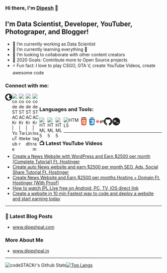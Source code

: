 
### Hi there, I'm [Dipesh][website1] 👋

## I'm  Data Scientist, Developer, YouTuber, Photograper, and Blogger!
- 🔭 I’m currently working as Data Scientist
- 🌱 I’m currently learning everything 🤣
- 👯 I’m looking to collaborate with other content creators
- 🥅 2020 Goals: Contribute more to Open Source projects
- ⚡ Fun fact: I love to play CSGO, GTA V, create YouTube Videos, create awesome code

### Connect with me:

[<img align="left" alt="codeSTACKr.com" width="22px" src="https://raw.githubusercontent.com/iconic/open-iconic/master/svg/globe.svg" />][website2]
[<img align="left" alt="codeSTACKr | YouTube" width="22px" src="https://cdn.jsdelivr.net/npm/simple-icons@v3/icons/youtube.svg" />][youtube]
[<img align="left" alt="codeSTACKr | Twitter" width="22px" src="https://cdn.jsdelivr.net/npm/simple-icons@v3/icons/twitter.svg" />][twitter]
[<img align="left" alt="codeSTACKr | LinkedIn" width="22px" src="https://cdn.jsdelivr.net/npm/simple-icons@v3/icons/linkedin.svg" />][linkedin]
[<img align="left" alt="codeSTACKr | Instagram" width="22px" src="https://cdn.jsdelivr.net/npm/simple-icons@v3/icons/instagram.svg" />][instagram]

<br />

### Languages and Tools:

<img align="left" alt="HTML5" width="26px" src="https://seeklogo.com/images/P/python-logo-C50EED1930-seeklogo.com.png" />

<img align="left" alt="HTML5" width="26px" src="https://yt3.ggpht.com/a/AATXAJx8LkHvX8Lm2xFI3cM7Y6DaBrfEvGTkwyGM_pvG-Q=s900-c-k-c0xffffffff-no-rj-mo" />

<img align="left" alt="HTML5" width="26px" src="https://img.stackshare.io/service/5601/keras.png" />


<img align="left" alt="HTML5" width="52px" src="https://static.djangoproject.com/img/logos/django-logo-positive.png" />



<img align="left" alt="HTML5" width="26px" src="https://raw.githubusercontent.com/github/explore/80688e429a7d4ef2fca1e82350fe8e3517d3494d/topics/html/html.png" />

<img align="left" alt="CSS3" width="26px" src="https://raw.githubusercontent.com/github/explore/80688e429a7d4ef2fca1e82350fe8e3517d3494d/topics/css/css.png" />

<img align="left" alt="Git" width="26px" src="https://raw.githubusercontent.com/github/explore/80688e429a7d4ef2fca1e82350fe8e3517d3494d/topics/git/git.png" />

<img align="left" alt="GitHub" width="26px" src="https://raw.githubusercontent.com/github/explore/78df643247d429f6cc873026c0622819ad797942/topics/github/github.png" />

<img align="left" alt="HTML5" width="26px" src="https://raw.githubusercontent.com/github/explore/80688e429a7d4ef2fca1e82350fe8e3517d3494d/topics/terminal/terminal.png" />

<br />
<br />

---

### 📺 Latest YouTube Videos
<!-- YOUTUBE:START -->
- [Create a News Website with WordPress and Earn $2500 per month [Complete Tutorial] Ft. Hostinger](https://www.youtube.com/watch?v=sV2lZkSeIEA)
- [Create auto News website and earn $2500 per month SEO, Ads, Social Share Tutorial Ft. Hostinger](https://www.youtube.com/watch?v=tDfp9DbQhq0)
- [Create News Website and Earn $2500 per months Hosting + Domain Ft. Hostinger [With Proof]](https://www.youtube.com/watch?v=OJN-yQnUyG4)
- [How to watch IPL Live free on Android, PC, TV, IOS direct link](https://www.youtube.com/watch?v=yqdYksuqXqk)
- [Create a website in 10 min Fastest way to code and deploy a website and start earning today](https://www.youtube.com/watch?v=KnFQbanGiSM)
<!-- YOUTUBE:END -->

---

### 📕 Latest Blog Posts

- www.dipeshpal.com

### More About Me


- www.dipeshpal.in

---

<img align="left" alt="codeSTACKr's Github Stats" src="https://github-readme-stats.codestackr.vercel.app/api?username=Dipeshpal&show_icons=true&hide_border=true" />

[![Top Langs](https://github-readme-stats.vercel.app/api/top-langs/?username=Dipeshpal&layout=compact)](https://github.com/anuraghazra/github-readme-stats)


[website1]: https://dipeshpal.in
[website2]: https://dipeshpal.com
[twitter]: https://twitter.com/dipesh17pal
[youtube]: https://youtube.com/dipeshpal17
[instagram]: https://instagram.com/dipesh_pal17
[linkedin]: https://linkedin.com/in/dipesh-pal-a34952110

